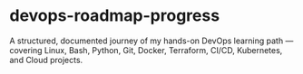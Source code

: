# devops-roadmap-progress
A structured, documented journey of my hands-on DevOps learning path — covering Linux, Bash, Python, Git, Docker, Terraform, CI/CD, Kubernetes, and Cloud projects.
